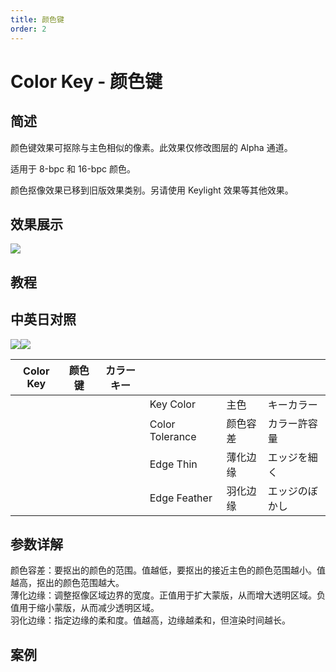 ```yaml
---
title: 颜色键
order: 2
---
```


# Color Key - 颜色键

## 简述

颜色键效果可抠除与主色相似的像素。此效果仅修改图层的 Alpha 通道。

适用于 8-bpc 和 16-bpc 颜色。

颜色抠像效果已移到旧版效果类别。另请使用 Keylight 效果等其他效果。

## 效果展示

![](https://cdn.yuelili.com/20220102221138.png)

## 教程

## 中英日对照

![](https://mir.yuelili.com/user/AE/effects/AE-Effects-Obsolete-Color_Key.png)![](https://mir.yuelili.com/user/AE/effects/AE-Effects-Obsolete-Color_Key_cn.png)

| Color Key | 颜色键 | カラーキー |                 |          |                |
| --------- | ------ | ---------- | --------------- | -------- | -------------- |
|           |        |            | Key Color       | 主色     | キーカラー     |
|           |        |            | Color Tolerance | 颜色容差 | カラー許容量   |
|           |        |            | Edge Thin       | 薄化边缘 | エッジを細く   |
|           |        |            | Edge Feather    | 羽化边缘 | エッジのぼかし |

## 参数详解

颜色容差：要抠出的颜色的范围。值越低，要抠出的接近主色的颜色范围越小。值越高，抠出的颜色范围越大。  
薄化边缘：调整抠像区域边界的宽度。正值用于扩大蒙版，从而增大透明区域。负值用于缩小蒙版，从而减少透明区域。  
羽化边缘：指定边缘的柔和度。值越高，边缘越柔和，但渲染时间越长。

## 案例
